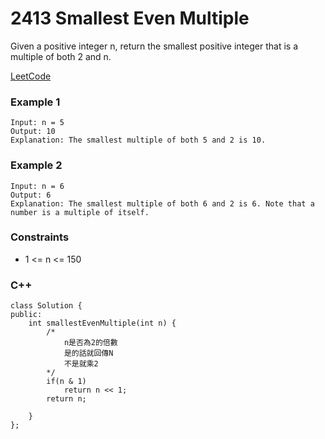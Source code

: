 # 2413 Smallest Even Multiple

Given a positive integer n, return the smallest positive integer that is a multiple of both 2 and n.

[LeetCode](https://leetcode.cn/problems/smallest-even-multiple/)


### Example 1

```
Input: n = 5
Output: 10
Explanation: The smallest multiple of both 5 and 2 is 10.
```

### Example 2

```
Input: n = 6
Output: 6
Explanation: The smallest multiple of both 6 and 2 is 6. Note that a number is a multiple of itself.
```

### Constraints

* 1 <= n <= 150

### C++ 

```
class Solution {
public:
    int smallestEvenMultiple(int n) {
        /*
            n是否為2的倍數
            是的話就回傳N
            不是就乘2
        */
        if(n & 1)
            return n << 1;
        return n;
        
    }
};
```